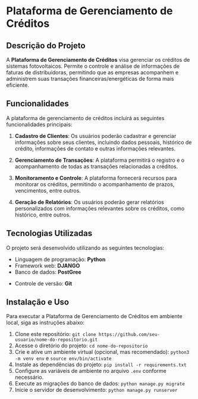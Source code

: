 # Plataforma de Gerenciamento de Créditos
<!-- Plataforma de Gerenciamento de Créditos(link_para_imagem) -->

## Descrição do Projeto

A **Plataforma de Gerenciamento de Créditos** visa gerenciar os créditos de sistemas fotovoltaicos. Permite o controle e análise de informações de faturas de distribuidoras, permitindo que as empresas acompanhem e administrem suas transações financeiras/energéticas de forma mais eficiente.

## Funcionalidades

A plataforma de gerenciamento de créditos incluirá as seguintes funcionalidades principais:

1. **Cadastro de Clientes**: Os usuários poderão cadastrar e gerenciar informações sobre seus clientes, incluindo dados pessoais, histórico de crédito, informações de contato e outras informações relevantes.

2. **Gerenciamento de Transações**: A plataforma permitirá o registro e o acompanhamento de todas as transações relacionadas a créditos.

3. **Monitoramento e Controle**: A plataforma fornecerá recursos para monitorar os créditos, permitindo o acompanhamento de prazos, vencimentos, entre outros.

4. **Geração de Relatórios**: Os usuários poderão gerar relatórios personalizados com informações relevantes sobre os créditos, como histórico, entre outros.

<!-- 5. **Integração com Sistemas Externos**: A plataforma terá capacidade de integração com outros sistemas e ferramentas existentes na organização, como sistemas de contabilidade, CRM (Customer Relationship Management) e sistemas de gestão empresarial. -->

## Tecnologias Utilizadas

O projeto será desenvolvido utilizando as seguintes tecnologias:

- Linguagem de programação: **Python**
- Framework web: **DJANGO**
- Banco de dados: **PostGree**
<!-- - Front-end: **HTML**, **CSS**, **JavaScript** -->
- Controle de versão: **Git**

## Instalação e Uso

Para executar a Plataforma de Gerenciamento de Créditos em ambiente local, siga as instruções abaixo:

1. Clone este repositório: `git clone https://github.com/seu-usuario/nome-do-repositorio.git`
2. Acesse o diretório do projeto: `cd nome-do-repositorio`
3. Crie e ative um ambiente virtual (opcional, mas recomendado): `python3 -m venv env` e `source env/bin/activate`
4. Instale as dependências do projeto: `pip install -r requirements.txt`
5. Configure as variáveis de ambiente no arquivo `.env` conforme necessário.
6. Execute as migrações do banco de dados: `python manage.py migrate`
7. Inicie o servidor de desenvolvimento: `python manage.py runserver`
